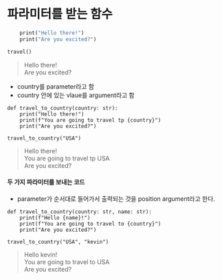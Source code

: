 파라미터를 받는 함수
==

```def travel():
    print("Hello there!")
    print("Are you excited?")

travel()
```
> Hello there!   
> Are you excited?


+ country를 parameter라고 함
+ country 안에 있는 vlaue를 argument라고 함
```
def travel_to_country(country: str):
    print("Hello there!")
    print(f"You are going to travel tp {country}")
    print("Are you excited?")

travel_to_country("USA")
```
>Hello there!   
>You are going to travel tp USA   
>Are you excited?


#### 두 가지 파라미터를 보내는 코드
+ parameter가 순서대로 들어가서 출력되는 것을 position argument라고 한다.
```
def travel_to_country(country: str, name: str):
    print(f"Hello {name}!")
    print(f"You are going to travel to {country}")
    print("Are you excited?")

travel_to_country("USA", "kevin")
```
>Hello kevin!   
>You are going to travel to USA   
>Are you excited?
>
>
